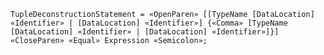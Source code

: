 <!-- This file is generated automatically by infrastructure scripts. Please don't edit by hand. -->

```{ .ebnf .slang-ebnf #TupleDeconstructionStatement }
TupleDeconstructionStatement = «OpenParen» [[TypeName [DataLocation] «Identifier» | [DataLocation] «Identifier»] {«Comma» [TypeName [DataLocation] «Identifier» | [DataLocation] «Identifier»]}] «CloseParen» «Equal» Expression «Semicolon»;
```
